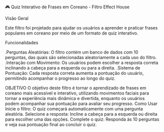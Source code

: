 🎮 Quiz Interativo de Frases em Coreano - Filtro Effect House

Visão Geral

Este filtro foi projetado para ajudar os usuários a aprender e praticar frases populares em coreano por meio de um formato de quiz interativo.

Funcionalidades

.Perguntas Aleatórias: O filtro contém um banco de dados com 10 perguntas, das quais  são selecionadas aleatoriamente a cada uso do filtro.
.Interação com Movimento: Os usuários podem escolher a resposta correta inclinando a cabeça para a esquerda ou para a direita.
.Sistema de Pontuação: Cada resposta correta aumenta a pontuação do usuário, permitindo acompanhar o progresso ao longo do quiz.

OBJETIVO
O objetivo deste filtro é tornar o aprendizado de frases em coreano mais acessível e interativo, utilizando movimentos faciais para tornar a experiência mais dinâmica e divertida, enquanto os usuários podem acompanhar sua pontuação para avaliar seu progresso.
Como Usar
Inicie o filtro: O quiz começará automaticamente com uma pergunta aleatória.
Selecione a resposta: Incline a cabeça para a esquerda ou direita para escolher uma das opções.
Complete o quiz: Responda às 10 perguntas e veja sua pontuação final ao concluir o quiz.
